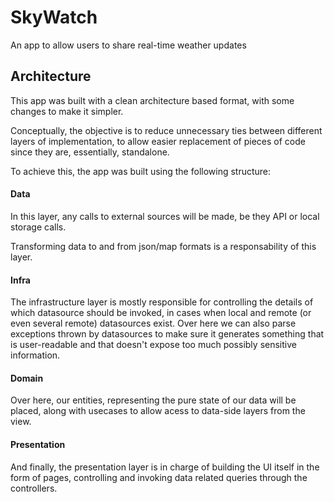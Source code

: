 # SkyWatch
An app to allow users to share real-time weather updates

## Architecture
This app was built with a clean architecture based format, with some changes to make it simpler.

Conceptually, the objective is to reduce unnecessary ties between different layers of implementation, to
allow easier replacement of pieces of code since they are, essentially, standalone.

To achieve this, the app was built using the following structure:

#### Data
In this layer, any calls to external sources will be made, be they API or local storage calls. 

Transforming data to and from json/map formats is a responsability of this layer.

#### Infra
The infrastructure layer is mostly responsible for controlling the details of which datasource should be invoked,
in cases when local and remote (or even several remote) datasources exist. Over here we can also parse exceptions 
thrown by datasources to make sure it generates something that is user-readable and that doesn't expose too much
possibly sensitive information.

#### Domain
Over here, our entities, representing the pure state of our data will be placed, along with usecases to allow
acess to data-side layers from the view. 

#### Presentation
And finally, the presentation layer is in charge of building the UI itself in the form of pages, controlling and 
invoking data related queries through the controllers. 

